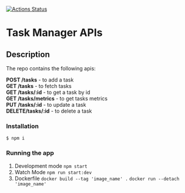 [![Actions Status](https://img.shields.io/badge/Documentation-click--here-brightgreen)](https://localhost:4800/api-docs/)

# Task Manager APIs
## Description

The repo contains the following apis:

**POST /tasks** - to add a task <br />
**GET /tasks** - to fetch tasks <br />
**GET /tasks/:id** - to get a task by id <br />
**GET /tasks/metrics** - to get tasks metrics <br />
**PUT /tasks/:id** - to update a task<br />
**DELETE/tasks/:id** - to delete a task <br />


### Installation
`$ npm i`

### Running the app

1. Development mode
`npm start`
2. Watch Mode
`npm run start:dev`
3. Dockerfile
`docker build --tag 'image_name' .`
`docker run --detach 'image_name'`

